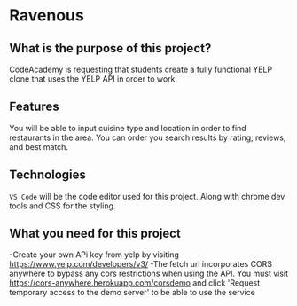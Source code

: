 # Ravenous

## What is the purpose of this project?

CodeAcademy is requesting that students create a fully functional YELP clone that uses the YELP API in order to work.

## Features

You will be able to input cuisine type and location in order to find restaurants in the area. You can order you search results by rating, reviews, and best match.

## Technologies

`VS Code` will be the code editor used for this project. Along with chrome dev tools and CSS for the styling.

## What you need for this project

-Create your own APi key from yelp by visiting https://www.yelp.com/developers/v3/
-The fetch url incorporates CORS anywhere to bypass any cors restrictions when using the API. You must visit https://cors-anywhere.herokuapp.com/corsdemo and click 'Request temporary access to the demo server' to be able to use the service
